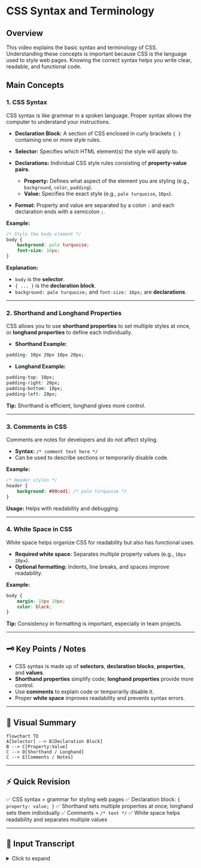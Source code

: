 # CSS Syntax and Terminology

## Overview

This video explains the basic syntax and terminology of CSS. Understanding these concepts is important because CSS is the language used to style web pages. Knowing the correct syntax helps you write clear, readable, and functional code.

## Main Concepts

### 1. CSS Syntax

CSS syntax is like grammar in a spoken language. Proper syntax allows the computer to understand your instructions.

* **Declaration Block:** A section of CSS enclosed in curly brackets `{ }` containing one or more style rules.
* **Selector:** Specifies which HTML element(s) the style will apply to.
* **Declarations:** Individual CSS style rules consisting of **property-value pairs**.

  * **Property:** Defines what aspect of the element you are styling (e.g., `background`, `color`, `padding`).
  * **Value:** Specifies the exact style (e.g., `pale turquoise`, `10px`).
* **Format:** Property and value are separated by a colon `:` and each declaration ends with a semicolon `;`.

**Example:**

```css
/* Style the body element */
body {
    background: pale turquoise;
    font-size: 16px;
}
```

**Explanation:**

* `body` is the **selector**.
* `{ ... }` is the **declaration block**.
* `background: pale turquoise;` and `font-size: 16px;` are **declarations**.

---

### 2. Shorthand and Longhand Properties

CSS allows you to use **shorthand properties** to set multiple styles at once, or **longhand properties** to define each individually.

* **Shorthand Example:**

```css
padding: 10px 20px 10px 20px;
```

* **Longhand Example:**

```css
padding-top: 10px;
padding-right: 20px;
padding-bottom: 10px;
padding-left: 20px;
```

**Tip:** Shorthand is efficient, longhand gives more control.

---

### 3. Comments in CSS

Comments are notes for developers and do not affect styling.

* **Syntax:** `/* comment text here */`
* Can be used to describe sections or temporarily disable code.

**Example:**

```css
/* Header styles */
header {
    background: #00ced1; /* pale turquoise */
}
```

**Usage:** Helps with readability and debugging.

---

### 4. White Space in CSS

White space helps organize CSS for readability but also has functional uses.

* **Required white space:** Separates multiple property values (e.g., `10px 20px`).
* **Optional formatting:** Indents, line breaks, and spaces improve readability.

**Example:**

```css
body {
    margin: 10px 20px;
    color: black;
}
```

**Tip:** Consistency in formatting is important, especially in team projects.

---

## 🗝️ Key Points / Notes

* CSS syntax is made up of **selectors**, **declaration blocks**, **properties**, and **values**.
* **Shorthand properties** simplify code; **longhand properties** provide more control.
* Use **comments** to explain code or temporarily disable it.
* Proper **white space** improves readability and prevents syntax errors.

---

## 🧩 Visual Summary

```mermaid
flowchart TD
A[Selector] --> B[Declaration Block]
B --> C[Property:Value]
C --> D[Shorthand / Longhand]
C --> E[Comments / Notes]
```

---

## ⚡ Quick Revision

✅ CSS syntax = grammar for styling web pages
✅ Declaration block: `{ property: value; }`
✅ Shorthand sets multiple properties at once; longhand sets them individually
✅ Comments = `/* text */`
✅ White space helps readability and separates multiple values

---

## 🧩 Input Transcript

<details><summary>Click to expand</summary>

[CSS syntax and terminology
- Learning to code is similar to learning a spoken language. You start by learning the grammar rules. In coding, syntax is like the grammar rules of the coding language, and using proper syntax is how we give instructions to the computer. Let's take a look at the CSS we added to our last project exercise and review the syntax in terminology. This is a declaration block. It may contain one or more style rules enclosed in curly brackets. A selector specifies which HTML element or elements to apply the style to. CSS style rules are called declarations and use property value pairs to provide instructions to the browser on how to style a specific HTML element. The property specifies what is being styled like background. The value defines the specific characteristics such as the color pale turquoise. They are separated by a colon and end with a semicolon to indicate the end of the rule. There are many CSS properties and values, and they all have different effects on the appearance and behavior of HTML elements. We'll go over different properties and values throughout the course. Some CSS styles can be defined using shorthand properties, which set multiple styles in one statement. Longhand properties set values individually. For example, padding is shorthand for padding top, padding right, padding bottom, and padding left. Shorthand is generally more efficient since only one declaration is needed, but longhand properties can be used if you need to define just one characteristic. Comments are used to add notes to your CSS. They don't affect the styling of the webpage and are ignored by browsers, so we can use them to help us read our code better. The syntax starts with a slash and asterisk and ends in the opposite order. Write your comment using text, numbers or any type of characters as long as they are between the asterisks. For example, notes, instructions, or extra information can be left for yourself or for your team. In this example, the comment describes where the styles are applied, the header area, and what color the hex code represents. To debug or experiment without deleting the CSS, you can temporarily hide it by commenting out a line or a whole block. Just add the slash and asterisk before and after the section or line you want to hide. White space in CSS is used in a couple different ways. Sometimes it's required syntax. For example, multiple property values must be separated by a space. Without it, the value will not be valid and the styles will not be applied. Other times it's used to format the code. If we wrote the CSS with only the required white space, the browser would still be able to read it. But writing CSS like this would be difficult for us to read. It's common to write each declaration on a separate line and to indent them to easily see which block they're contained in. Adding spaces between selector names and the curly brackets and between property value pairs can also improve readability. As we go through different CSS concepts, I'll be sure to mention when white space is required in the syntax. This is also something to pay attention to when reading documentation. When it comes to formatting, developers tend to have strong opinions, including myself. There have been countless debates and style guides written about this, such as this one: codeguide.co. Some of these rules may not make sense right now since we've only just started talking about CSS, but you can save this guide for later. As you write more code, you'll develop your own style. My advice is to do what makes sense to you but try to be consistent. And if you're working on a team, I would recommend defining a cohesive style guide together.]

</details>

